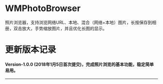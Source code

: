 # WMPhotoBrowser
照片浏览器，支持浏览网络URL、本地、混合（网络+本地）图片，长按保存到相册，双击放大，手势缩放图片，并且优化长图的显示。



# 更新版本记录

#### Version-1.0.0 (2018年1月5日首次提交)，完成照片浏览的基本功能，稳定简单易用。
---


